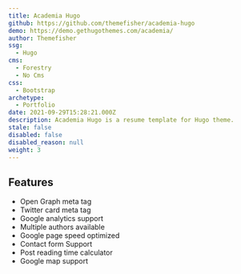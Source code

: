 ```yaml
---
title: Academia Hugo
github: https://github.com/themefisher/academia-hugo
demo: https://demo.gethugothemes.com/academia/
author: Themefisher
ssg:
  - Hugo
cms:
  - Forestry
  - No Cms
css:
  - Bootstrap
archetype:
  - Portfolio
date: 2021-09-29T15:28:21.000Z
description: Academia Hugo is a resume template for Hugo theme.
stale: false
disabled: false
disabled_reason: null
weight: 3
---
```


## Features
* Open Graph meta tag
* Twitter card meta tag
* Google analytics  support
* Multiple authors available
* Google page speed optimized
* Contact form Support
* Post reading time calculator
* Google map support